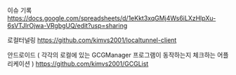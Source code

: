 이슈 기록
 https://docs.google.com/spreadsheets/d/1eKkt3xqGMj4Ws6iLXzHlpXu-6sVTJlrOjwa-VRgbgUQ/edit?usp=sharing
 
로컬터널링
 https://github.com/kimvs2001/localtunnel-client
 
안드로이드 ( 각각의 로컬에 있는 GCGManager 프로그램이 동작하는지 체크하는 어플리케이션 )
 https://github.com/kimvs2001/GCGList
